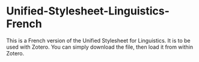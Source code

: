 # Unified-Stylesheet-Linguistics-French

This is a French version of the Unified Stylesheet for Linguistics.
It is to be used with Zotero. You can simply download the file, then 
load it from within Zotero.
